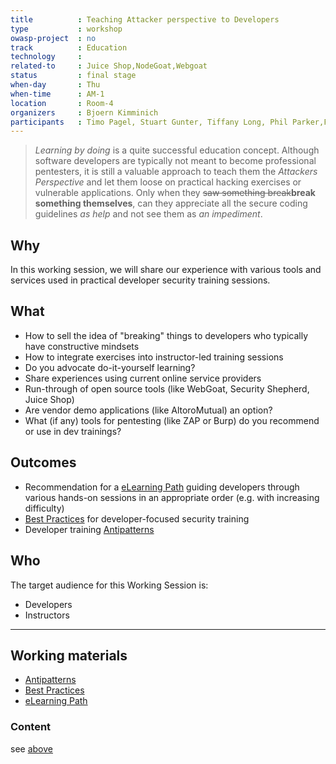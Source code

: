 ```yaml
---
title          : Teaching Attacker perspective to Developers
type           : workshop
owasp-project  : no
track          : Education
technology     :
related-to     : Juice Shop,NodeGoat,Webgoat
status         : final stage 
when-day       : Thu
when-time      : AM-1
location       : Room-4
organizers     : Bjoern Kimminich
participants   : Timo Pagel, Stuart Gunter, Tiffany Long, Phil Parker,Francois Raynaud, Irene Michlin, Steven van der Baan, Robert Hurlbut
---
```


> _Learning by doing_ is a quite successful education concept. Although
> software developers are typically not meant to become professional
> pentesters, it is still a valuable approach to teach them the
> _Attackers Perspective_ and let them loose on practical hacking
> exercises or vulnerable applications. Only when they ~~saw something
> break~~**break something themselves**, can they appreciate all the
> secure coding guidelines _as help_ and not see them as _an
> impediment_.


## Why

In this working session, we will share our experience with various tools
and services used in practical developer security training sessions.

## What

- How to sell the idea of "breaking" things to developers who typically
  have constructive mindsets
- How to integrate exercises into instructor-led training sessions
- Do you advocate do-it-yourself learning?
- Share experiences using current online service providers
- Run-through of open source tools (like WebGoat, Security Shepherd,
  Juice Shop)
- Are vendor demo applications (like AltoroMutual) an option?
- What (if any) tools for pentesting (like ZAP or Burp) do you
  recommend or use in dev trainings?

## Outcomes

- Recommendation for a
  [eLearning Path](https://github.com/OWASP/owasp-summit-2017/tree/master/Outcomes/Education/Teaching-Attacker-Perspective-to-Developers/eLearningPath.md)
  guiding developers through various hands-on sessions in an appropriate
  order (e.g. with increasing difficulty)
- [Best Practices](https://github.com/OWASP/owasp-summit-2017/tree/master/Outcomes/Education/Teaching-Attacker-Perspective-to-Developers/BestPractices.md)
  for developer-focused security training
- Developer training
  [Antipatterns](https://github.com/OWASP/owasp-summit-2017/tree/master/Outcomes/Education/Teaching-Attacker-Perspective-to-Developers/Antipatterns.md)

## Who

The target audience for this Working Session is:

- Developers
- Instructors

---

## Working materials

* [Antipatterns](https://github.com/OWASP/owasp-summit-2017/tree/master/Outcomes/Education/Teaching-Attacker-Perspective-to-Developers/Antipatterns.md)
* [Best Practices](https://github.com/OWASP/owasp-summit-2017/tree/master/Outcomes/Education/Teaching-Attacker-Perspective-to-Developers/BestPractices.md)
* [eLearning Path](https://github.com/OWASP/owasp-summit-2017/tree/master/Outcomes/Education/Teaching-Attacker-Perspective-to-Developers/eLearningPath.md)

### Content

see [above](#working-materials)
